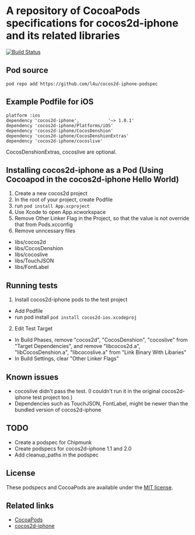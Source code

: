 # A repository of CocoaPods specifications for cocos2d-iphone and its related libraries

[![Build Status](https://secure.travis-ci.org/l4u/cocos2d-iphone-podspec.png?branch=master)](http://travis-ci.org/l4u/cocos2d-iphone-podspec)

## Pod source
```
pod repo add https://github.com/l4u/cocos2d-iphone-podspec
```

## Example Podfile for iOS

```
platform :ios
dependency 'cocos2d-iphone',           '~> 1.0.1'
dependency 'cocos2d-iphone/Platforms/iOS'
dependency 'cocos2d-iphone/CocosDenshion'
dependency 'cocos2d-iphone/CocosDenshionExtras'
dependency 'cocos2d-iphone/cocoslive'
```

CocosDenshionExtras, cocoslive are optional.
  
## Installing cocos2d-iphone as a Pod (Using Cocoapod in the cocos2d-iphone Hello World)
1. Create a new cocos2d project
2. In the root of your project, create Podfile
3. run `pod install App.xcproject`
4. Use Xcode to open App.xcworkspace
5. Remove Other Linker Flag in the Project, so that the value is not override that from Pods.xcconfig
6. Remove unncessary files
  * libs/cocos2d
  * libs/CocosDenshion
  * libs/cocoslive
  * libs/TouchJSON
  * libs/FontLabel

## Running tests
1. Install cocos2d-iphone pods to the test project 
  * Add Podfile
  * run pod install
  `pod install cocos2d-ios.xcodeproj`

2. Edit Test Target
  * In Build Phases, remove "cocos2d", "CocosDenshion", "cocoslive" from "Target Dependencies", and remove "libcocos2d.a", "libCocosDenshion.a", "libcocoslive.a" from "Link Binary With Libaries"
  * In Build Settings, clear "Other Linker Flags"

## Known issues
* cocoslive didn't pass the test. (I couldn't run it in the original cocos2d-iphone test project too.)
* Dependencies such as TouchJSON, FontLabel, might be newer than the bundled version of cocos2d-iphone

## TODO
* Create a podspec for Chipmunk 
* Create podspecs for cocos2d-iphone 1.1 and 2.0
* Add cleanup_paths in the podspec

## License
These podspecs and CocoaPods are available under the [MIT license](http://www.opensource.org/licenses/mit-license.php).

## Related links
* [CocoaPods](http://cocoapods.org)
* [cocos2d-iphone](http://cocos2d-iphone.org)

